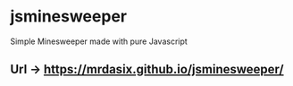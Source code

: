 # jsminesweeper
Simple Minesweeper made with pure Javascript

## Url -> https://mrdasix.github.io/jsminesweeper/
